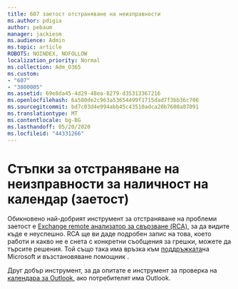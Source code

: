 ```yaml
---
title: 607 заетост отстраняване на неизправности
ms.author: pdigia
author: pebaum
manager: jackiesm
ms.audience: Admin
ms.topic: article
ROBOTS: NOINDEX, NOFOLLOW
localization_priority: Normal
ms.collection: Adm_O365
ms.custom:
- "607"
- "3800005"
ms.assetid: 69e8da45-4d29-48ea-8279-d35313367216
ms.openlocfilehash: 6a580de2c963a53654499f1715dad7f3bb36c706
ms.sourcegitcommit: bd7c03d4e994abb45c43510adca20b7600a87091
ms.translationtype: MT
ms.contentlocale: bg-BG
ms.lasthandoff: 05/20/2020
ms.locfileid: "44331266"
---
```

# <a name="troubleshooting-steps-for-calendar-availability-freebusy"></a>Стъпки за отстраняване на неизправности за наличност на календар (заетост)

Обикновено най-добрият инструмент за отстраняване на проблеми заетост е [Exchange remote анализатор за свързване (RCA),](https://testconnectivity.microsoft.com/Default.aspx?testId=freeBusy) за да видите къде е неуспешно. RCA ще ви даде подробен запис на това, което работи и какво не е снета с конкретни съобщения за грешки, можете да търсите решения. Той също така има връзка към [поддръжката](https://diagnostics.office.com/)на Microsoft и възстановяване помощник .

Друг добър инструмент, за да опитате е инструмент за проверка на [календара за Outlook,](https://www.microsoft.com/download/details.aspx?id=28786) ако потребителят има Outlook.
